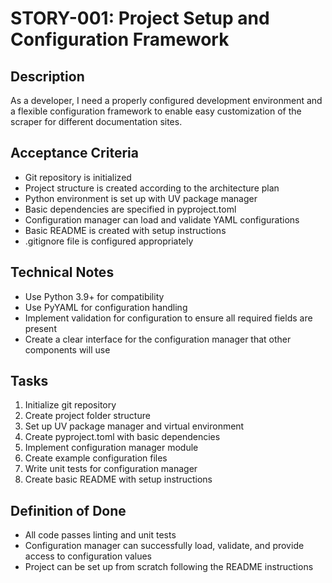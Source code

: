 # STORY-001: Project Setup and Configuration Framework

## Description
As a developer, I need a properly configured development environment and a flexible configuration framework to enable easy customization of the scraper for different documentation sites.

## Acceptance Criteria
- Git repository is initialized
- Project structure is created according to the architecture plan
- Python environment is set up with UV package manager
- Basic dependencies are specified in pyproject.toml
- Configuration manager can load and validate YAML configurations
- Basic README is created with setup instructions
- .gitignore file is configured appropriately

## Technical Notes
- Use Python 3.9+ for compatibility
- Use PyYAML for configuration handling
- Implement validation for configuration to ensure all required fields are present
- Create a clear interface for the configuration manager that other components will use

## Tasks
1. Initialize git repository
2. Create project folder structure
3. Set up UV package manager and virtual environment
4. Create pyproject.toml with basic dependencies
5. Implement configuration manager module
6. Create example configuration files
7. Write unit tests for configuration manager
8. Create basic README with setup instructions

## Definition of Done
- All code passes linting and unit tests
- Configuration manager can successfully load, validate, and provide access to configuration values
- Project can be set up from scratch following the README instructions 